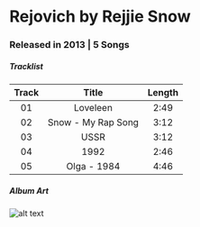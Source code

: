 # Rejovich by Rejjie Snow

### Released in 2013 | 5 Songs

##### Tracklist

| Track   | Title                | Length   |
|:-------:|:--------------------:|:--------:|
| 01      | Loveleen             | 2:49     |
| 02      | Snow - My Rap Song   | 3:12     |
| 03      | USSR                 | 3:12     |
| 04      | 1992                 | 2:46     |
| 05      | Olga - 1984          | 4:46     |

##### Album Art

![alt text](https://github.com/dcvslab/dcvslab.github.io/music/mp3/01/album.jpg "Rejovich")

